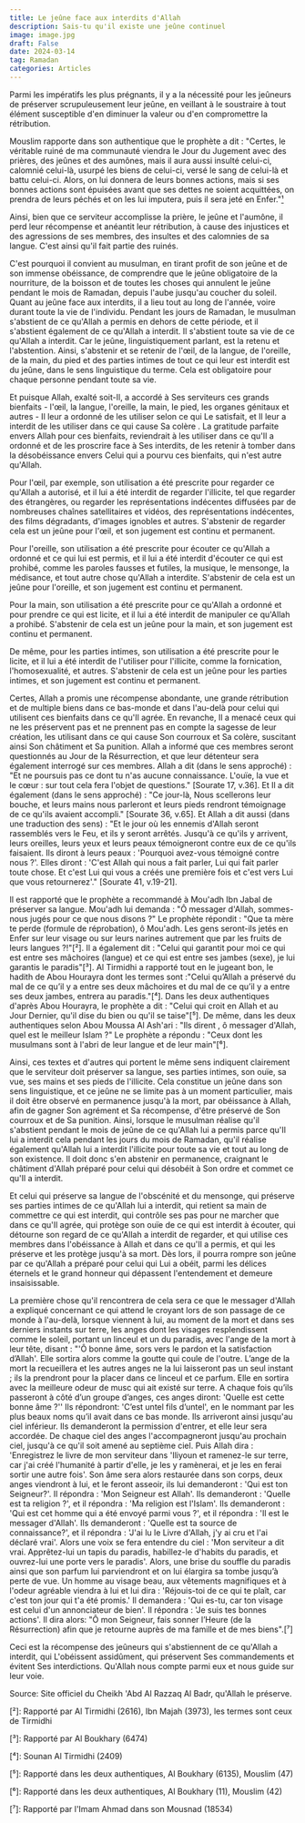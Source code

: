 ```yaml
---
title: Le jeûne face aux interdits d'Allah 
description: Sais-tu qu'il existe une jeûne continuel
image: image.jpg
draft: False
date: 2024-03-14
tag: Ramadan
categories: Articles
---
```


Parmi les impératifs les plus prégnants, il y a la nécessité pour les jeûneurs de préserver scrupuleusement leur jeûne, en veillant à le soustraire à tout élément susceptible d'en diminuer la valeur ou d'en compromettre la rétribution.

Mouslim rapporte dans son authentique que le prophète a dit : "Certes, le véritable ruiné de ma communauté viendra le Jour du Jugement avec des prières, des jeûnes et des aumônes, mais il aura aussi insulté celui-ci, calomnié celui-là, usurpé les biens de celui-ci, versé le sang de celui-là et battu celui-ci. Alors, on lui donnera de leurs bonnes actions, mais si ses bonnes actions sont épuisées avant que ses dettes ne soient acquittées, on prendra de leurs péchés et on les lui imputera, puis il sera jeté en Enfer."[¹]

Ainsi, bien que ce serviteur accomplisse la prière, le jeûne et l'aumône, il perd leur récompense et anéantit leur rétribution, à cause des injustices et des agressions de ses membres, des insultes et des calomnies de sa langue. C'est ainsi qu'il fait partie des ruinés.

C'est pourquoi il convient au musulman, en tirant profit de son jeûne et de son immense obéissance, de comprendre que le jeûne obligatoire de la nourriture, de la boisson et de toutes les choses qui annulent le jeûne pendant le mois de Ramadan, depuis l'aube jusqu'au coucher du soleil. Quant au jeûne face aux interdits, il a lieu tout au long de l'année, voire durant toute la vie de l'individu. Pendant les jours de Ramadan, le musulman s'abstient de ce qu'Allah a permis en dehors de cette période, et il s'abstient également de ce qu'Allah a interdit. Il s'abstient toute sa vie de ce qu'Allah a interdit. Car le jeûne, linguistiquement parlant, est la retenu et l'abstention. Ainsi, s'abstenir et se retenir de l'œil, de la langue, de l'oreille, de la main, du pied et des parties intimes de tout ce qui leur est interdit est du jeûne, dans le sens linguistique du terme. Cela est obligatoire pour chaque personne pendant toute sa vie.

Et puisque Allah, exalté soit-Il, a accordé à Ses serviteurs ces grands bienfaits - l'œil, la langue, l'oreille, la main, le pied, les organes génitaux et autres - Il leur a ordonné de les utiliser selon ce qui Le satisfait, et Il leur a interdit de les utiliser dans ce qui cause Sa colère . La gratitude parfaite envers Allah pour ces bienfaits, reviendrait à les utiliser dans ce qu'Il a ordonné et de les proscrire face à Ses interdits, de les retenir à tomber dans la désobéissance envers Celui qui a pourvu ces bienfaits, qui n'est autre qu'Allah.

Pour l'œil, par exemple, son utilisation a été prescrite pour regarder ce qu'Allah a autorisé, et il lui a été interdit de regarder l'illicite, tel que regarder des étrangères, ou regarder les représentations indécentes diffusées par de nombreuses chaînes satellitaires et vidéos, des représentations indécentes, des films dégradants, d'images ignobles et autres. S'abstenir de regarder cela est un jeûne pour l'œil, et son jugement est continu et permanent.

Pour l'oreille, son utilisation a été prescrite pour écouter ce qu'Allah a ordonné et ce qui lui est permis, et il lui a été interdit d'écouter ce qui est prohibé, comme les paroles fausses et futiles, la musique, le mensonge, la médisance, et tout autre chose qu'Allah a interdite. S'abstenir de cela est un jeûne pour l'oreille, et son jugement est continu et permanent.

Pour la main, son utilisation a été prescrite pour ce qu'Allah a ordonné et pour prendre ce qui est licite, et il lui a été interdit de manipuler ce qu'Allah a prohibé. S'abstenir de cela est un jeûne pour la main, et son jugement est continu et permanent.

De même, pour les parties intimes, son utilisation a été prescrite pour le licite, et il lui a été interdit de l'utiliser pour l'illicite, comme la fornication, l'homosexualité, et autres. S'abstenir de cela est un jeûne pour les parties intimes, et son jugement est continu et permanent.

Certes, Allah a promis une récompense abondante, une grande rétribution et de multiple biens dans ce bas-monde et dans l'au-delà pour celui qui utilisent ces bienfaits dans ce qu'Il agrée. En revanche, Il a menacé ceux qui ne les préservent pas et ne prennent pas en compte la sagesse de leur création, les utilisant dans ce qui cause Son courroux et Sa colère, suscitant ainsi Son châtiment et Sa punition. Allah a informé que ces membres seront questionnés au Jour de la Résurrection, et que leur détenteur sera également interrogé sur ces membres. Allah a dit (dans le sens approché) : "Et ne poursuis pas ce dont tu n'as aucune connaissance. L'ouïe, la vue et le cœur : sur tout cela fera l'objet de questions." [Sourate 17, v.36]. Et Il a dit également (dans le sens approché) : "Ce jour-là, Nous scellerons leur bouche, et leurs mains nous parleront et leurs pieds rendront témoignage de ce qu'ils avaient accompli." [Sourate 36, v.65]. Et Allah a dit aussi (dans une traduction des sens) : "Et le jour où les ennemis d'Allah seront rassemblés vers le Feu, et ils y seront arrêtés. Jusqu'à ce qu'ils y arrivent, leurs oreilles, leurs yeux et leurs peaux témoigneront contre eux de ce qu'ils faisaient. Ils diront à leurs peaux : 'Pourquoi avez-vous témoigné contre nous ?'. Elles diront : 'C'est Allah qui nous a fait parler, Lui qui fait parler toute chose. Et c'est Lui qui vous a créés une première fois et c'est vers Lui que vous retournerez'." [Sourate 41, v.19-21].

Il est rapporté que le prophète a recommandé à Mou'adh Ibn Jabal de préserver sa langue. Mou'adh lui demanda : "Ô messager d'Allah, sommes-nous jugés pour ce que nous disons ?" Le prophète répondit : "Que ta mère te perde (formule de réprobation), ô Mou'adh. Les gens seront-ils jetés en Enfer sur leur visage ou sur leurs narines autrement que par les fruits de leurs langues ?!"[²]. Il a également dit : "Celui qui garantit pour moi ce qui est entre ses mâchoires (langue) et ce qui est entre ses jambes (sexe), je lui garantis le paradis"[³]. Al Tirmidhi a rapporté tout en le jugeant bon, le hadith de Abou Hourayra dont les termes sont :"Celui qu’Allah a préservé du mal de ce qu’il y a entre ses deux mâchoires et du mal de ce qu’il y a entre ses deux jambes, entrera au paradis."[⁴]. Dans les deux authentiques d'après Abou Hourayra, le prophète a dit : "Celui qui croit en Allah et au Jour Dernier, qu'il dise du bien ou qu'il se taise"[⁵]. De même, dans les deux authentiques selon Abou Moussa Al Ash'ari : "Ils dirent , ô messager d'Allah, quel est le meilleur Islam ?" Le prophète a répondu : "Ceux dont les musulmans sont à l'abri de leur langue et de leur main"[⁶].

Ainsi, ces textes et d'autres qui portent le même sens indiquent clairement que le serviteur doit préserver sa langue, ses parties intimes, son ouïe, sa vue, ses mains et ses pieds de l'illicite. Cela constitue un jeûne dans son sens linguistique, et ce jeûne ne se limite pas à un moment particulier, mais il doit être observé en permanence jusqu'à la mort, par obéissance à Allah, afin de gagner Son agrément et Sa récompense, d'être préservé de Son courroux et de Sa punition. Ainsi, lorsque le musulman réalise qu'il s'abstient pendant le mois de jeûne de ce qu'Allah lui a permis parce qu'Il lui a interdit cela pendant les jours du mois de Ramadan, qu'il réalise également qu'Allah lui a interdit l'illicite pour toute sa vie et tout au long de son existence. Il doit donc s'en abstenir en permanence, craignant le châtiment d'Allah préparé pour celui qui désobéit à Son ordre et commet ce qu'Il a interdit.

Et celui qui préserve sa langue de l'obscénité et du mensonge, qui préserve ses parties intimes de ce qu'Allah lui a interdit, qui retient sa main de commettre ce qui est interdit, qui contrôle ses pas pour ne marcher que dans ce qu'Il agrée, qui protège son ouïe de ce qui est interdit à écouter, qui détourne son regard de ce qu'Allah a interdit de regarder, et qui utilise ces membres dans l'obéissance à Allah et dans ce qu'Il a permis, et qui les préserve et les protège jusqu'à sa mort. Dès lors, il pourra rompre son jeûne par ce qu'Allah a préparé pour celui qui Lui a obéit, parmi les délices éternels et le grand honneur qui dépassent l'entendement et demeure insaisissable.

La première chose qu'il rencontrera de cela sera ce que le messager d'Allah a expliqué concernant ce qui attend le croyant lors de son passage de ce monde à l'au-delà, lorsque viennent à lui, au moment de la mort et dans ses derniers instants sur terre, les anges dont les visages resplendissent comme le soleil, portant un linceul et un du paradis, avec l'ange de la mort à leur tête, disant :  "'Ô bonne âme, sors vers le pardon et la satisfaction d’Allah'. Elle sortira alors comme la goutte qui coule de l'outre. L’ange de la mort la recueillera et les autres anges ne la lui laisseront pas un seul instant ; ils la prendront pour la placer dans ce linceul et ce parfum. Elle en sortira avec la meilleure odeur de musc qui ait existé sur terre. A chaque fois qu’ils passeront à côté d’un groupe d’anges, ces anges diront: 'Quelle est cette bonne âme ?'' Ils répondront: 'C’est untel fils d’untel', en le nommant par les plus beaux noms qu’il avait dans ce bas monde. Ils arriveront ainsi jusqu'au ciel inférieur. Ils demanderont la permission d'entrer, et elle leur sera accordée. De chaque ciel des anges l'accompagneront jusqu'au prochain ciel, jusqu'à ce qu'il soit amené au septième ciel. Puis Allah dira : 'Enregistrez le livre de mon serviteur dans 'Iliyoun et ramenez-le sur terre, car j'ai créé l'humanité à partir d'elle, je les y ramènerai, et je les en ferai sortir une autre fois'. Son âme sera alors restaurée dans son corps, deux anges viendront à lui, et le feront asseoir, ils lui demanderont : 'Qui est ton Seigneur?'. Il répondra : 'Mon Seigneur est Allah'. Ils demanderont : 'Quelle est ta religion ?', et il répondra : 'Ma religion est l'Islam'. Ils demanderont : 'Qui est cet homme qui a été envoyé parmi vous ?', et il répondra : 'Il est le messager d'Allah'. Ils demanderont : 'Quelle est ta source de connaissance?', et il répondra : 'J'ai lu le Livre d'Allah, j'y ai cru et l'ai déclaré vrai'. Alors une voix se fera entendre du ciel : 'Mon serviteur a dit vrai. Apprêtez-lui un tapis du paradis, habillez-le d'habits du paradis, et ouvrez-lui une porte vers le paradis'. Alors, une brise du souffle du paradis ainsi que son parfum lui parviendront et on lui élargira sa tombe jusqu’à perte de vue. Un homme au visage beau, aux vêtements magnifiques et à l'odeur agréable viendra à lui et lui dira : 'Réjouis-toi de ce qui te plaît, car c'est ton jour qui t'a été promis.' Il demandera : 'Qui es-tu, car ton visage est celui d'un annonciateur de bien'. Il répondra : 'Je suis tes bonnes actions'. Il dira alors: "Ô mon Seigneur, fais sonner l’Heure (de la Résurrection) afin que je retourne auprès de ma famille et de mes biens".[⁷]

Ceci est la récompense des jeûneurs qui s'abstiennent de ce qu'Allah a interdit, qui L'obéissent assidûment, qui préservent Ses commandements et évitent Ses interdictions. Qu'Allah nous compte parmi eux et nous guide sur leur voie.

Source: Site officiel du Cheikh 'Abd Al Razzaq Al Badr, qu'Allah le préserve.

[¹]: Mouslim (2581)

[²]: Rapporté par Al Tirmidhi (2616), Ibn Majah (3973), les termes sont ceux de Tirmidhi

[³]: Rapporté par Al Boukhary (6474)

[⁴]: Sounan Al Tirmidhi (2409)

[⁵]: Rapporté dans les deux authentiques, Al Boukhary (6135), Mouslim (47)

[⁶]: Rapporté dans les deux authentiques, Al Boukhary (11), Mouslim (42)

[⁷]: Rapporté par l'Imam Ahmad dans son Mousnad (18534)

